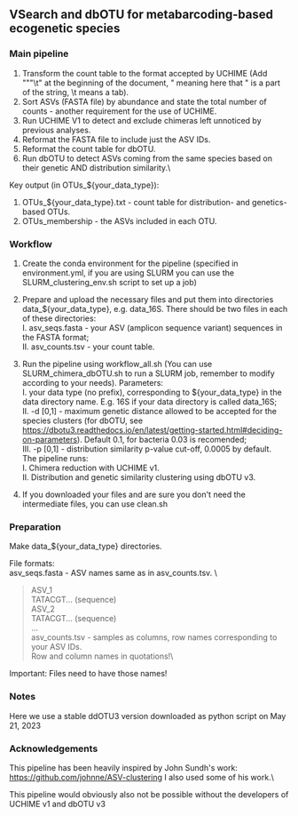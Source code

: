 ## VSearch and dbOTU for metabarcoding-based ecogenetic species

### Main pipeline

1. Transform the count table to the format accepted by UCHIME (Add "\"\"\t" at the beginning of the document, \" meaning here that " is a part of the string, \t means a tab).
2. Sort ASVs (FASTA file) by abundance and state the total number of counts - another requirement for the use of UCHIME.
3. Run UCHIME V1 to detect and exclude chimeras left unnoticed by previous analyses.
4. Reformat the FASTA file to include just the ASV IDs.
5. Reformat the count table for dbOTU.
6. Run dbOTU to detect ASVs coming from the same species based on their genetic AND distribution similarity.\

Key output (in OTUs_${your_data_type}):
1. OTUs_${your_data_type}.txt - count table for distribution- and genetics-based OTUs.
2. OTUs_membership - the ASVs included in each OTU.

### Workflow

1. Create the conda environment for the pipeline (specified in environment.yml, if you are using SLURM you can use the SLURM_clustering_env.sh script to set up a job)
2. Prepare and upload the necessary files and put them into directories data_${your_data_type}, e.g. data_16S. There should be two files in each of these directories:\
  I. asv_seqs.fasta - your ASV (amplicon sequence variant) sequences in the FASTA format;\
  II. asv_counts.tsv - your count table.
3. Run the pipeline using workflow_all.sh (You can use SLURM_chimera_dbOTU.sh to run a SLURM job, remember to modify according to your needs). Parameters:\
  I. your data type (no prefix), corresponding to ${your_data_type} in the data directory name. E.g. 16S if your data directory is called data_16S;\
  II. -d \[0,1\] - maximum genetic distance allowed to be accepted for the species clusters (for dbOTU, see https://dbotu3.readthedocs.io/en/latest/getting-started.html#deciding-on-parameters). Default 0.1, for bacteria 0.03 is recomended;\
  III. -p \[0,1\] - distribution similarity p-value cut-off, 0.0005 by default.\
The pipeline runs:\
  I. Chimera reduction with UCHIME v1.\
  II. Distribution and genetic similarity clustering using dbOTU v3.

5. If you downloaded your files and are sure you don't need the intermediate files, you can use clean.sh
   

### Preparation
Make data_${your_data_type} directories.

File formats:\
asv_seqs.fasta - ASV names same as in asv_counts.tsv. \
>ASV_1\
TATACGT... (sequence)\
>ASV_2\
TATACGT... (sequence)\
...\
asv_counts.tsv - samples as columns, row names corresponding to your ASV IDs.\
Row and column names in quotations!\

Important: Files need to have those names!

### Notes

Here we use a stable ddOTU3 version downloaded as python script on May 21, 2023

### Acknowledgements

This pipeline has been heavily inspired by John Sundh's work: https://github.com/johnne/ASV-clustering I also used some of his work.\

This pipeline would obviously also not be possible without the developers of UCHIME v1 and dbOTU v3
